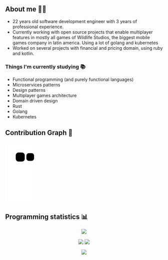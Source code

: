 ## About me 🧑‍💻
- 22 years old software development engineer with 3 years of professional experience.
- Currently working with open source projects that enable multiplayer features in mostly all games of Wildlife Studios, the biggest mobile games company in latin america. Using a lot of golang and kubernetes
- Worked on several projects with financial and pricing domain, using ruby and kotlin.

### Things I'm currently studying 📚
- Functional programming (and purely functional languages)
- Microservices patterns
- Design patterns
- Multiplayer games architecture
- Domain driven design
- Rust
- Golang
- Kubernetes

## Contribution Graph 🐍
![snake gif](https://github.com/GuilhermBrSp/GuilhermBrSp/blob/output/github-contribution-grid-snake.svg)


## Programming statistics 📊

<p align = "center">
 <img  src="https://github-readme-streak-stats.herokuapp.com/?user=GuilhermBrSp&show_icons=true&locale=en&layout=compact&theme=radical&line_height=0" />
</p> 

<p align = "center">
  <img  src = "https://github-readme-stats.vercel.app/api?username=GuilhermBrSp&show_icons=true&theme=radical&line_height=27">
  <img src = "https://github-readme-stats.vercel.app/api/top-langs/?username=GuilhermBrSp&hide=html,css,java,shaderlab,kotlin,hlsl&theme=radical">
</p>

<p align = "center">
 <img src="https://activity-graph.herokuapp.com/graph?username=GuilhermBrSp&theme=redical">
</p> 
